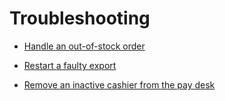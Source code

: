 # Troubleshooting

- [Handle an out-of-stock order](01_OutOfStockOrder.md)

- [Restart a faulty export](02_RestartFaultyExport.md)

- [Remove an inactive cashier from the pay desk](RemoveInactiveCashier.md)
